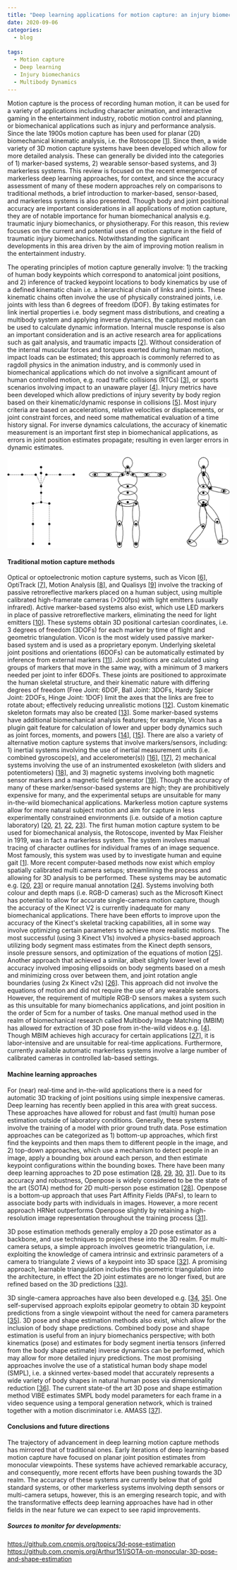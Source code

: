 ```yaml
---
title: "Deep learning applications for motion capture: an injury biomechanics perspective"
date: 2020-09-06
categories:
  - blog

tags:
  - Motion capture
  - Deep learning
  - Injury biomechanics
  - Multibody Dynamics
---
```



Motion capture is the process of recording human motion, it can be used for a variety of applications including character animation, and interactive gaming in the entertainment industry, robotic motion control and planning, or biomechanical applications such as injury and performance analysis. Since the late 1900s motion capture has been used for planar (2D) biomechanical kinematic analysis, i.e. the Rotoscope [[1](https://www.loc.gov/item/79051299/)]. Since then, a wide variety of 3D motion capture systems have been developed which allow for more detailed analysis. These can generally be divided into the categories of 1) marker-based systems, 2) wearable sensor-based systems, and 3) markerless systems. This review is focused on the recent emergence of markerless deep learning approaches, for context, and since the accuracy assessment of many of these modern approaches rely on comparisons to traditional methods, a brief introduction to marker-based, sensor-based, and markerless systems is also presented. Though body and joint positional accuracy are important considerations in all applications of motion capture, they are of notable importance for human biomechanical analysis e.g. traumatic injury biomechanics, or physiotherapy. For this reason, this review focuses on the current and potential uses of motion capture in the field of traumatic injury biomechanics. Notwithstanding the significant developments in this area driven by the aim of improving motion realism in the entertainment industry.

The operating principles of motion capture generally involve: 1) the tracking of human body keypoints which correspond to anatomical joint positions, and 2) inference of tracked keypoint locations to body kinematics by use of a defined kinematic chain i.e. a hierarchical chain of links and joints. These kinematic chains often involve the use of physically constrained joints, i.e. joints with less than 6 degrees of freedom (DOF). By taking estimates for link inertial properties i.e. body segment mass distributions, and creating a multibody system and applying inverse dynamics, the captured motion can be used to calculate dynamic information. Internal muscle response is also an important consideration and is an active research area for applications such as gait analysis, and traumatic impacts [[2](https://pubmed.ncbi.nlm.nih.gov/24950131/)]. Without consideration of the internal muscular forces and torques exerted during human motion, impact loads can be estimated; this approach is commonly referred to as ragdoll physics in the animation industry, and is commonly used in biomechanical applications which do not involve a significant amount of human controlled motion, e.g. road traffic collisions (RTCs) [[3](https://www.springer.com/gp/book/9789048127429)], or sports scenarios involving impact to an unaware player [[4](https://journals.sagepub.com/doi/10.1177/1747954119833477)]. Injury metrics have been developed which allow predictions of injury severity by body region based on their kinematic/dynamic response in collisions [[5](https://www.springer.com/gp/book/9783030116583)]. Most injury criteria are based on accelerations, relative velocities or displacements, or joint constraint forces, and need some mathematical evaluation of a time history signal. For inverse dynamics calculations, the accuracy of kinematic measurement is an important first step in biomechanical applications, as errors in joint position estimates propagate; resulting in even larger errors in dynamic estimates.

![image](/assets/images/mocapskeleton.png)

#### Traditional motion capture methods
Optical or optoelectronic motion capture systems, such as Vicon [[6](https://www.vicon.com/)], OptiTrack [[7](https://optitrack.com/)], Motion Analysis [[8](https://www.motionanalysis.com/)], and Qualisys [[9](https://www.qualisys.com/)] involve the tracking of passive retroreflective markers placed on a human subject, using multiple calibrated high-framerate cameras (>200fps) with light emitters (usually infrared). Active marker-based systems also exist, which use LED markers in place of passive retroreflective markers, eliminating the need for light emitters [[10](https://www.ndigital.com/msci/products/optotrak-certus/)]. These systems obtain 3D positional cartesian coordinates, i.e. 3 degrees of freedom (3DOFs) for each marker by time of flight and geometric triangulation. Vicon is the most widely used passive marker-based system and is used as a proprietary eponym. Underlying skeletal joint positions and orientations (6DOFs) can be automatically estimated by inference from external markers [[11](https://docs.vicon.com/display/Nexus210/About+labeling+skeleton+templates)]. Joint positions are calculated using groups of markers that move in the same way, with a minimum of 3 markers needed per joint to infer 6DOFs. These joints are positioned to approximate the human skeletal structure, and their kinematic nature with differing degrees of freedom (Free Joint: 6DOF, Ball Joint: 3DOFs, Hardy Spicer Joint: 2DOFs, Hinge Joint: 1DOF) limit the axes that the links are free to rotate about; effectively reducing unrealistic motions [[12](https://docs.vicon.com/display/Nexus210/Link+segments)]. Custom kinematic skeleton formats may also be created [[13](https://docs.vicon.com/display/Nexus210/Create+a+labeling+skeleton+template)]. Some marker-based systems have additional biomechanical analysis features; for example, Vicon has a plugin gait feature for calculation of lower and upper body dynamics such as joint forces, moments, and powers [[14](https://docs.vicon.com/display/Nexus210/Lower+body+modeling+with+Plug-in+Gait#LowerbodymodelingwithPluginGait-OutputsLowerBody)], [[15](https://docs.vicon.com/display/Nexus210/Full+body+modeling+with+Plug-in+Gait)]. There are also a variety of alternative motion capture systems that involve markers/sensors, including: 1) inertial systems involving the use of inertial measurement units (i.e. combined gyroscope(s), and accelerometer(s)) [[16](https://www.xsens.com/)], [[17](https://www.motusglobal.com/mx-platform)], 2) mechanical systems involving the use of an instrumented exoskeleton (with sliders and potentiometers) [[18](https://www.repository.cam.ac.uk/handle/1810/256141#:~:text=We%20present%20Dexmo%3A%20an%20inexpensive,a%20pleasant%20virtual%20reality%20experience.)], and 3) magnetic systems involving both magnetic sensor markers and a magnetic field generator [[19](https://ieeexplore.ieee.org/document/908928)].
Though the accuracy of many of these marker/sensor-based systems are high; they are prohibitively expensive for many, and the experimental setups are unsuitable for many in-the-wild biomechanical applications. Markerless motion capture systems allow for more natural subject motion and aim for capture in less experimentally constrained environments (i.e. outside of a motion capture laboratory) [[20](https://www.cs.cmu.edu/~hanbyulj/panoptic-studio/), [21](http://www.thecaptury.com/), [22](https://tracklab.com.au/organic-motion/), [23](http://www.simi.com/en/)]. The first human motion capture system to be used for biomechanical analysis, the Rotoscope, invented by Max Fleisher in 1919, was in fact a markerless system. The system involves manual tracing of character outlines for individual frames of an image sequence. Most famously, this system was used by to investigate human and equine gait [[1](https://www.loc.gov/item/79051299/)]. More recent computer-based methods now exist which employ spatially calibrated multi camera setups; streamlining the process and allowing for 3D analysis to be performed. These systems may be automatic e.g. [[20](https://www.cs.cmu.edu/~hanbyulj/panoptic-studio/), [23](http://www.simi.com/en/)] or require manual annotation [[24](https://www.posersoftware.com/)]. Systems involving both colour and depth maps (i.e. RGB-D cameras) such as the Microsoft Kinect has potential to allow for accurate single-camera motion capture, though the accuracy of the Kinect V2 is currently inadequate for many biomechanical applications. There have been efforts to improve upon the accuracy of the Kinect's skeletal tracking capabilities, all in some way involve optimizing certain parameters to achieve more realistic motions. The most successful (using 3 Kinect V1s) involved a physics-based approach utilizing body segment mass estimates from the Kinect depth sensors, insole pressure sensors, and optimization of the equations of motion [[25](https://dl.acm.org/doi/10.1145/2661229.2661286)]. Another approach that achieved a similar, albeit slightly lower level of accuracy involved imposing ellipsoids on body segments based on a mesh and minimizing cross over between them, and joint rotation angle boundaries (using 2x Kinect v2s) [[26](https://ieeexplore.ieee.org/document/7390092)]. This approach did not involve the equations of motion and did not require the use of any wearable sensors. However, the requirement of multiple RGB-D sensors makes a system such as this unsuitable for many biomechanics applications, and joint position in the order of 5cm for a number of tasks. One manual method used in the realm of biomechanical research called Multibody Image Matching (MBIM) has allowed for extraction of 3D pose from in-the-wild videos e.g. [[4](https://journals.sagepub.com/doi/10.1177/1747954119833477)]. Though MBIM achieves high accuracy for certain applications [[27](https://pubmed.ncbi.nlm.nih.gov/28632058/)], it is labor-intensive and are unsuitable for real-time applications. Furthermore, currently available automatic markerless systems involve a large number of calibrated cameras in controlled lab-based settings.

#### Machine learning approaches
For (near) real-time and in-the-wild applications there is a need for automatic 3D tracking of joint positions using simple inexpensive cameras. Deep learning has recently been applied in this area with great success. These approaches have allowed for robust and fast (multi) human pose estimation outside of laboratory conditions. Generally, these systems involve the training of a model with prior ground truth data. Pose estimation approaches can be categorized as 1) bottom-up approaches, which first find the keypoints and then maps them to different people in the image, and 2) top-down approaches, which use a mechanism to detect people in an image, apply a bounding box around each person, and then estimate keypoint configurations within the bounding boxes. There have been many deep learning approaches to 2D pose estimation [[28](https://arxiv.org/abs/1812.08008), [29](https://arxiv.org/abs/1312.4659), [30](https://arxiv.org/abs/1612.00137), [31](https://arxiv.org/abs/1902.09212)]. Due to its accuracy and robustness, Openpose is widely considered to be the state of the art (SOTA) method for 2D multi-person pose estimation [[28](https://arxiv.org/abs/1812.08008)]. Openpose is a bottom-up approach that uses Part Affinity Fields (PAFs), to learn to associate body parts with individuals in images. However, a more recent approach HRNet outperforms Openpose slightly by retaining a high-resolution image representation throughout the training process [[31](https://arxiv.org/abs/1312.4659)]. 


3D pose estimation methods generally employ a 2D pose estimator as a backbone, and use techniques to project these into the 3D realm. For multi-camera setups, a simple approach involves geometric triangulation, i.e. exploiting the knowledge of camera intrinsic and extrinsic parameters of a camera to triangulate 2 views of a keypoint into 3D space [[32](https://www.cambridge.org/core/books/multiple-view-geometry-in-computer-vision/0B6F289C78B2B23F596CAA76D3D43F7A)]. A promising approach, learnable triangulation includes this geometric triangulation into the architecture, in effect the 2D joint estimates are no longer fixed, but are refined based on the 3D predictions [[33](https://arxiv.org/abs/1905.05754)]. 

3D single-camera approaches have also been developed e.g. [[34](https://arxiv.org/abs/1912.05656), [35](https://arxiv.org/abs/1903.02330)]. One self-supervised approach exploits epipolar geometry to obtain 3D keypoint predictions from a single viewpoint without the need for camera parameters [[35](https://arxiv.org/abs/1903.02330)]. 3D pose and shape estimation methods also exist, which allow for the inclusion of body shape predictions. Combined body pose and shape estimation is useful from an injury biomechanics perspective; with both kinematics (pose) and estimates for body segment inertia tensors (inferred from the body shape estimate) inverse dynamics can be performed, which may allow for more detailed injury predictions. The most promising approaches involve the use of a statistical human body shape model (SMPL), i.e. a skinned vertex-based model that accurately represents a wide variety of body shapes in natural human poses via dimensionality reduction [[36](http://files.is.tue.mpg.de/black/papers/SMPL2015.pdf)]. The current state-of the art 3D pose and shape estimation method VIBE estimates SMPL body model parameters for each frame in a video sequence using a temporal generation network, which is trained together with a motion discriminator i.e. AMASS [[37](http://files.is.tue.mpg.de/black/papers/amass.pdf)].


#### Conclusions and future directions
The trajectory of advancement in deep learning motion capture methods has mirrored that of traditional ones. Early iterations of deep learning-based motion capture have focused on planar joint position estimates from monocular viewpoints. These systems have achieved remarkable accuracy, and consequently, more recent efforts have been pushing towards the 3D realm. The accuracy of these systems are currently below that of gold standard systems, or other markerless systems involving depth sensors or multi-camera setups, however, this is an emerging research topic, and with the transformative effects deep learning approaches have had in other fields in the near future we can expect to see rapid improvements.

##### Sources to monitor for developments:

https://github.com.cnpmjs.org/topics/3d-pose-estimation
https://github.com.cnpmjs.org/Arthur151/SOTA-on-monocular-3D-pose-and-shape-estimation




